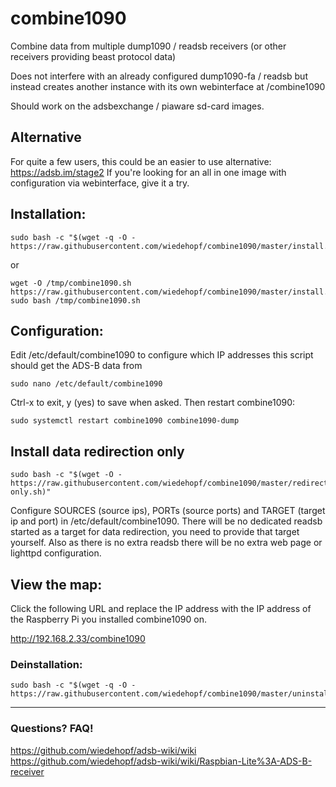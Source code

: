 # combine1090
Combine data from multiple dump1090 / readsb receivers (or other receivers providing beast protocol data)

Does not interfere with an already configured dump1090-fa / readsb but instead creates another instance with its own webinterface at /combine1090

Should work on the adsbexchange / piaware sd-card images.

## Alternative

For quite a few users, this could be an easier to use alternative: https://adsb.im/stage2
If you're looking for an all in one image with configuration via webinterface, give it a try.

## Installation:
```
sudo bash -c "$(wget -q -O - https://raw.githubusercontent.com/wiedehopf/combine1090/master/install.sh)"
```
or
```
wget -O /tmp/combine1090.sh https://raw.githubusercontent.com/wiedehopf/combine1090/master/install.sh
sudo bash /tmp/combine1090.sh
```

## Configuration:

Edit /etc/default/combine1090 to configure which IP addresses this script should get the ADS-B data from
```
sudo nano /etc/default/combine1090
```
Ctrl-x to exit, y (yes) to save when asked.
Then restart combine1090:
```
sudo systemctl restart combine1090 combine1090-dump
```

## Install data redirection only
```
sudo bash -c "$(wget -O - https://raw.githubusercontent.com/wiedehopf/combine1090/master/redirect-only.sh)"
```
Configure SOURCES (source ips), PORTs (source ports) and TARGET (target ip and port) in /etc/default/combine1090.
There will be no dedicated readsb started as a target for data redirection, you need to provide that target yourself.
Also as there is no extra readsb there will be no extra web page or lighttpd configuration.

## View the map:

Click the following URL and replace the IP address with the IP address of the Raspberry Pi you installed combine1090 on.

http://192.168.2.33/combine1090


### Deinstallation:
```
sudo bash -c "$(wget -q -O - https://raw.githubusercontent.com/wiedehopf/combine1090/master/uninstall.sh)"
```

-----

### Questions? FAQ!
https://github.com/wiedehopf/adsb-wiki/wiki
https://github.com/wiedehopf/adsb-wiki/wiki/Raspbian-Lite%3A-ADS-B-receiver

